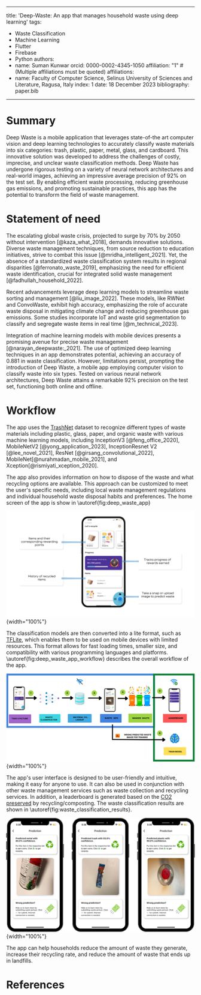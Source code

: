 
---
title: 'Deep-Waste: An app that manages household waste using deep learning'
tags:
  - Waste Classification
  - Machine Learning
  - Flutter
  - Firebase
  - Python
authors:
  - name: Suman Kunwar
    orcid: 0000-0002-4345-1050
    affiliation: "1" # (Multiple affiliations must be quoted)
affiliations:
 - name: Faculty of Computer Science, Selinus University of Sciences and Literature, Ragusa, Italy
   index: 1
date: 18 December 2023
bibliography: paper.bib

---


# Summary
Deep Waste is a mobile application that leverages state-of-the art computer vision and deep learning technologies to accurately classify waste materials into six categories: trash, plastic, paper, metal, glass, and cardboard. This innovative solution was developed to address the challenges of costly, imprecise, and unclear waste classification methods. Deep Waste has undergone rigorous testing on a variety of neural network architectures and real-world images, achieving an impressive average precision of 92% on the test set. By enabling efficient waste processing, reducing greenhouse gas emissions, and promoting sustainable practices, this app has the potential to transform the field of waste management.

# Statement of need

The escalating global waste crisis, projected to surge by 70% by 2050 without intervention [@kaza_what_2018], demands innovative solutions. Diverse waste management techniques, from source reduction to education initiatives, strive to combat this issue [@mridha_intelligent_2021]. Yet, the absence of a standardized waste classification system results in regional disparities [@ferronato_waste_2019], emphasizing the need for efficient waste identification, crucial for integrated solid waste management [@fadhullah_household_2022].

Recent advancements leverage deep learning models to streamline waste sorting and management [@liu_image_2022]. These models, like RWNet and ConvoWaste, exhibit high accuracy, emphasizing the role of accurate waste disposal in mitigating climate change and reducing greenhouse gas emissions. Some studies incorporate IoT and waste grid segmentation to classify and segregate waste items in real time [@m_technical_2023].

Integration of machine learning models with mobile devices presents a promising avenue for precise waste management [@narayan_deepwaste:_2021]. The use of optimized deep learning techniques in an app demonstrates potential, achieving an accuracy of 0.881 in waste classification. However, limitations persist, prompting the introduction of Deep Waste, a mobile app employing computer vision to classify waste into six types. Tested on various neural network architectures, Deep Waste attains a remarkable 92% precision on the test set, functioning both online and offline.



# Workflow
The app uses the [TrashNet](https://github.com/garythung/trashnet) dataset to recognize different types of waste materials including plastic, glass, paper, and organic waste with various machine learning models, including InceptionV3 [@feng_office_2020], MobileNetV2 [@yong_application_2023], InceptionResnet V2 [@lee_novel_2021], ResNet [@girsang_convolutional_2022], MobileNet[@nurahmadan_mobile_2021], and Xception[@rismiyati_xception_2020].


The app also provides information on how to dispose of the waste and what recycling options are available. This approach can be customized to meet the user's specific needs, including local waste management regulations and individual household waste disposal habits and preferences. The home screen of the app is show in \autoref{fig:deep_waste_app}

![Deep Waste App Home Screen\label{fig:deep_waste_app}](deep-waste-app.png){width="100%"}

The classification models are then converted into a lite format, such as [TFLite](https://www.tensorflow.org/lite/guide), which enables them to be used on mobile devices with limited resources. This format allows for fast loading times, smaller size, and compatibility with various programming languages and platforms. \autoref{fig:deep_waste_app_workflow} describes the overall workflow of the app.

![Deep Waste App Workflow\label{fig:deep_waste_app_workflow}](app-workflow.png){width="100%"}


The app's user interface is designed to be user-friendly and intuitive, making it easy for anyone to use. It can also be used in conjunction with other waste management services such as waste collection and recycling services. In addition, a leaderboard is generated based on the [CO2 preserved](https://stopwaste.co/calculator/) by recycling/composting.  The waste classification results are shown in \autoref{fig:waste_classification_results}.

![Waste Classification Results\label{fig:waste_classification_results}](waste-classification-results.png){width="100%"}

The app can help households reduce the amount of waste they generate, increase their recycling rate, and reduce the amount of waste that ends up in landfills.

# References